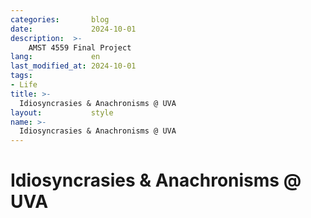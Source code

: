 ```yaml
---
categories:       blog
date:             2024-10-01
description:  >-
    AMST 4559 Final Project
lang:             en
last_modified_at: 2024-10-01
tags:
- Life
title: >-
  Idiosyncrasies & Anachronisms @ UVA    
layout:           style
name: >-  
  Idiosyncrasies & Anachronisms @ UVA     
---
```


# Idiosyncrasies & Anachronisms @ UVA